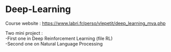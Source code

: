 # Deep-Learning

Course website : https://www.labri.fr/perso/vlepetit/deep_learning_mva.php

Two mini project : \
-First one in Deep Reinforcement Learning (file RL) \
-Second one on Natural Language Processing
 

